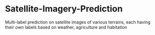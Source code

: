 # Satellite-Imagery-Prediction
Multi-label prediction on satellite images of various terrains, each having their own labels based on weather, agriculture and habitation
